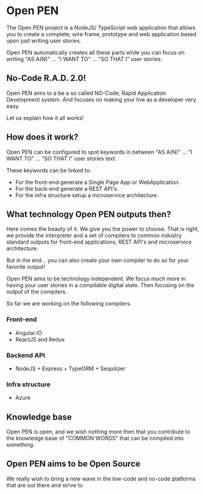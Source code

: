 # Open PEN
The Open PEN project is a NodeJS/ TypeScript  web application that allows you to create a complete; wire frame, prototype and web application based upon just writing user stories.

Open PEN automatically creates all these parts while you can focus on writing "AS A(N)" ... "I WANT TO" ... "SO THAT I" user stories.

## No-Code R.A.D. 2.0!
Open PEN aims to a be a so called NO-Code, Rapid Application Development system. And focuses on making your live as a developer very easy.

Let us explain how it all works!

## How does it work?
Open PEN can be configured to spot keywords in between "AS A(N)" ... "I WANT TO" ... "SO THAT I" user stories text.

These keywords can be linked to:

* For the front-end generate a Single Page App or WebApplication.
* For the back-end generate a REST API's.
* For the infra structure setup a microservice architecture.

## What technology Open PEN outputs then?
Here comes the beauty of it. We give you the power to choose. That is right, we provide the interpreter and a set of compilers to common industry standard outputs for front-end applications, REST API's and microservice architecture.

But in the end .. you can also create your own compiler to do so for your favorite output!

Open PEN aims to be technology independent.
We focus much more in having your user stories in a compilable digital state. Then focusing on the output of the compilers.

So far we are working on the following compilers.

### Front-end
* Angular.IO
* ReactJS and Redux

### Backend API
* NodeJS + Express + TypeORM + Sequilizer

### Infra structure
* Azure

## Knowledge base
Open PEN is open, and we wish nothing more then that you contribute to the knowledge base of "COMMON WORDS" that can be compiled into something. 

## Open PEN aims to be Open Source
We really wish to bring a new wave in the low-code and no-code platforms that are out there and strive to 
